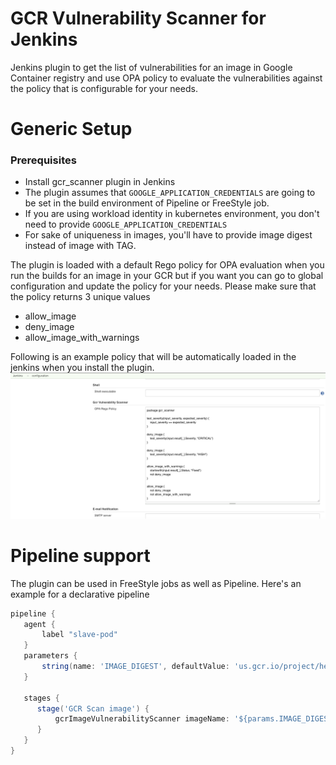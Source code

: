 GCR Vulnerability Scanner for Jenkins
=====================================

Jenkins plugin to get the list of vulnerabilities for an image in Google Container registry
and use OPA policy to evaluate the vulnerabilities against the policy that is configurable for your needs.

# Generic Setup
### Prerequisites
* Install gcr_scanner plugin in Jenkins
* The plugin assumes that `GOOGLE_APPLICATION_CREDENTIALS` are going to be set in the build environment of Pipeline or
FreeStyle job.
* If you are using workload identity in kubernetes environment, you don't need to provide
`GOOGLE_APPLICATION_CREDENTIALS`
* For sake of uniqueness in images, you'll have to provide image digest instead of image with TAG.

The plugin is loaded with a default Rego policy for OPA evaluation when you run the builds for an image in your GCR but
if you want you can go to global configuration and update the policy for your needs. Please make sure that the policy
returns 3 unique values
* allow_image
* deny_image
* allow_image_with_warnings

Following is an example policy that will be automatically loaded in the jenkins when you install the plugin.
![image](images/configuration.png)

# Pipeline support

The plugin can be used in FreeStyle jobs as well as Pipeline. Here's an example for a declarative pipeline
```groovy
pipeline {
   agent {
       label "slave-pod"
   }
   parameters {
       string(name: 'IMAGE_DIGEST', defaultValue: 'us.gcr.io/project/helloworld@sha25677972347', description: '')
   }

   stages {
      stage('GCR Scan image') {
          gcrImageVulnerabilityScanner imageName: '${params.IMAGE_DIGEST}'
      }
   }
}

```